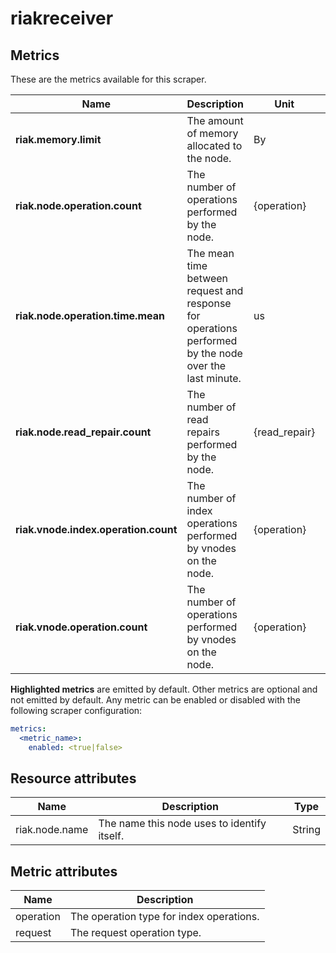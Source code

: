 [comment]: <> (Code generated by mdatagen. DO NOT EDIT.)

# riakreceiver

## Metrics

These are the metrics available for this scraper.

| Name | Description | Unit | Type | Attributes |
| ---- | ----------- | ---- | ---- | ---------- |
| **riak.memory.limit** | The amount of memory allocated to the node. | By | Sum(Int) | <ul> </ul> |
| **riak.node.operation.count** | The number of operations performed by the node. | {operation} | Sum(Int) | <ul> <li>request</li> </ul> |
| **riak.node.operation.time.mean** | The mean time between request and response for operations performed by the node over the last minute. | us | Gauge(Int) | <ul> <li>request</li> </ul> |
| **riak.node.read_repair.count** | The number of read repairs performed by the node. | {read_repair} | Sum(Int) | <ul> </ul> |
| **riak.vnode.index.operation.count** | The number of index operations performed by vnodes on the node. | {operation} | Sum(Int) | <ul> <li>operation</li> </ul> |
| **riak.vnode.operation.count** | The number of operations performed by vnodes on the node. | {operation} | Sum(Int) | <ul> <li>request</li> </ul> |

**Highlighted metrics** are emitted by default. Other metrics are optional and not emitted by default.
Any metric can be enabled or disabled with the following scraper configuration:

```yaml
metrics:
  <metric_name>:
    enabled: <true|false>
```

## Resource attributes

| Name | Description | Type |
| ---- | ----------- | ---- |
| riak.node.name | The name this node uses to identify itself. | String |

## Metric attributes

| Name | Description |
| ---- | ----------- |
| operation | The operation type for index operations. |
| request | The request operation type. |
